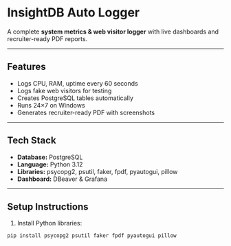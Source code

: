 # InsightDB Auto Logger

A complete **system metrics & web visitor logger** with live dashboards and recruiter-ready PDF reports.

---

## Features
- Logs CPU, RAM, uptime every 60 seconds
- Logs fake web visitors for testing
- Creates PostgreSQL tables automatically
- Runs 24×7 on Windows
- Generates recruiter-ready PDF with screenshots

---

## Tech Stack
- **Database:** PostgreSQL
- **Language:** Python 3.12
- **Libraries:** psycopg2, psutil, faker, fpdf, pyautogui, pillow
- **Dashboard:** DBeaver & Grafana

---

## Setup Instructions

1. Install Python libraries:
```bash
pip install psycopg2 psutil faker fpdf pyautogui pillow
